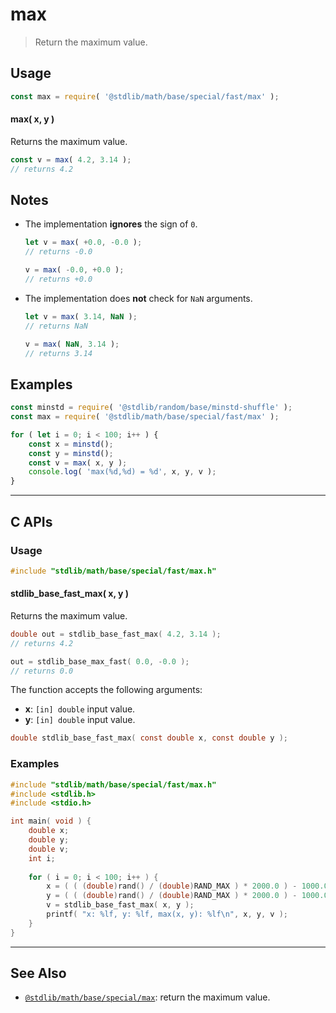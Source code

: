 <!--

@license Apache-2.0

Copyright (c) 2018 The Stdlib Authors.

Licensed under the Apache License, Version 2.0 (the "License");
you may not use this file except in compliance with the License.
You may obtain a copy of the License at

   http://www.apache.org/licenses/LICENSE-2.0

Unless required by applicable law or agreed to in writing, software
distributed under the License is distributed on an "AS IS" BASIS,
WITHOUT WARRANTIES OR CONDITIONS OF ANY KIND, either express or implied.
See the License for the specific language governing permissions and
limitations under the License.

-->

# max

> Return the maximum value.

<!-- Section to include introductory text. Make sure to keep an empty line after the intro `section` element and another before the `/section` close. -->

<section class="intro">

</section>

<!-- /.intro -->

<!-- Package usage documentation. -->

<section class="usage">

## Usage

```javascript
const max = require( '@stdlib/math/base/special/fast/max' );
```

#### max( x, y )

Returns the maximum value.

```javascript
const v = max( 4.2, 3.14 );
// returns 4.2
```

</section>

<!-- /.usage -->

<!-- Package usage notes. Make sure to keep an empty line after the `section` element and another before the `/section` close. -->

<section class="notes">

## Notes

-   The implementation **ignores** the sign of `0`.

    ```javascript
    let v = max( +0.0, -0.0 );
    // returns -0.0

    v = max( -0.0, +0.0 );
    // returns +0.0
    ```

-   The implementation does **not** check for `NaN` arguments.

    ```javascript
    let v = max( 3.14, NaN );
    // returns NaN

    v = max( NaN, 3.14 );
    // returns 3.14
    ```

</section>

<!-- /.notes -->

<!-- Package usage examples. -->

<section class="examples">

## Examples

<!-- eslint no-undef: "error" -->

```javascript
const minstd = require( '@stdlib/random/base/minstd-shuffle' );
const max = require( '@stdlib/math/base/special/fast/max' );

for ( let i = 0; i < 100; i++ ) {
    const x = minstd();
    const y = minstd();
    const v = max( x, y );
    console.log( 'max(%d,%d) = %d', x, y, v );
}
```

</section>

<!-- /.examples -->

<!-- C interface documentation. -->

* * *

<section class="c">

## C APIs

<!-- Section to include introductory text. Make sure to keep an empty line after the intro `section` element and another before the `/section` close. -->

<section class="intro">

</section>

<!-- /.intro -->

<!-- C usage documentation. -->

<section class="usage">

### Usage

```c
#include "stdlib/math/base/special/fast/max.h"
```

#### stdlib_base_fast_max( x, y )

Returns the maximum value.

```c
double out = stdlib_base_fast_max( 4.2, 3.14 );
// returns 4.2

out = stdlib_base_max_fast( 0.0, -0.0 );
// returns 0.0
```

The function accepts the following arguments:

-   **x**: `[in] double` input value.
-   **y**: `[in] double` input value.

```c
double stdlib_base_fast_max( const double x, const double y );
```

</section>

<!-- /.usage -->

<!-- C API usage notes. Make sure to keep an empty line after the `section` element and another before the `/section` close. -->

<section class="notes">    

</section>

<!-- /.notes -->

<!-- C API usage examples. -->

<section class="examples">   

### Examples

```c
#include "stdlib/math/base/special/fast/max.h"
#include <stdlib.h>
#include <stdio.h>

int main( void ) {
    double x;
    double y;
    double v;
    int i;
    
    for ( i = 0; i < 100; i++ ) {
        x = ( ( (double)rand() / (double)RAND_MAX ) * 2000.0 ) - 1000.0;
        y = ( ( (double)rand() / (double)RAND_MAX ) * 2000.0 ) - 1000.0;
        v = stdlib_base_fast_max( x, y );
        printf( "x: %lf, y: %lf, max(x, y): %lf\n", x, y, v );
    }
}
```

</section>

<!-- /.examples -->

</section>

<!-- /.c -->

<!-- Section to include cited references. If references are included, add a horizontal rule *before* the section. Make sure to keep an empty line after the `section` element and another before the `/section` close. -->

<section class="references">

</section>

<!-- /.references -->

<!-- Section for related `stdlib` packages. Do not manually edit this section, as it is automatically populated. -->

<section class="related">

* * *

## See Also

-   <span class="package-name">[`@stdlib/math/base/special/max`][@stdlib/math/base/special/max]</span><span class="delimiter">: </span><span class="description">return the maximum value.</span>

</section>

<!-- /.related -->

<!-- Section for all links. Make sure to keep an empty line after the `section` element and another before the `/section` close. -->

<section class="links">

<!-- <related-links> -->

[@stdlib/math/base/special/max]: https://github.com/stdlib-js/stdlib/tree/develop/lib/node_modules/%40stdlib/math/base/special/max

<!-- </related-links> -->

</section>

<!-- /.links -->
